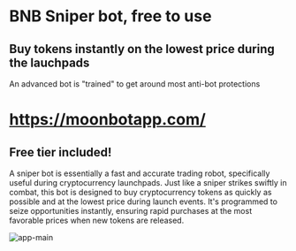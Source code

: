 # BNB Sniper bot, free to use

## Buy tokens instantly on the lowest price during the lauchpads

An advanced bot is "trained" to get around most anti-bot protections

# https://moonbotapp.com/

## Free tier included!

A sniper bot is essentially a fast and accurate trading robot, specifically useful during cryptocurrency launchpads. Just like a sniper strikes swiftly in combat, this bot is designed to buy cryptocurrency tokens as quickly as possible and at the lowest price during launch events. It's programmed to seize opportunities instantly, ensuring rapid purchases at the most favorable prices when new tokens are released.

![app-main](https://github.com/kongo23/bnb-sniper-bot/assets/12494692/681230f6-cbac-4037-b597-9b14906cb5a1)

